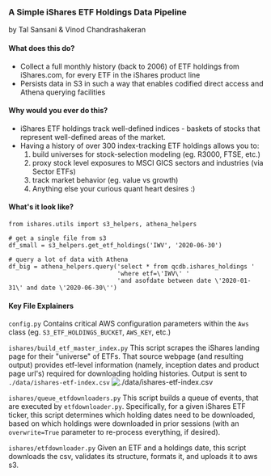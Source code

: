 ### A Simple iShares ETF Holdings Data Pipeline
by Tal Sansani & Vinod Chandrashakeran
#### What does this do?
- Collect a full monthly history (back to 2006) of ETF holdings from iShares.com, for every ETF in the iShares product line
- Persists data in S3 in such a way that enables codified direct access and Athena querying facilities
#### Why would you ever do this?
- iShares ETF holdings track well-defined indices - baskets of stocks that represent well-defined areas of the market.
- Having a history of over 300 index-tracking ETF holdings allows you to:
    1. build universes for stock-selection modeling (eg. R3000, FTSE, etc.)
    2. proxy stock level exposures to MSCI GICS sectors and industries (via Sector ETFs)
    3. track market behavior (eg. value vs growth)
    4. Anything else your curious quant heart desires :)
#### What's it look like?
```
from ishares.utils import s3_helpers, athena_helpers

# get a single file from s3
df_small = s3_helpers.get_etf_holdings('IWV', '2020-06-30')

# query a lot of data with Athena
df_big = athena_helpers.query('select * from qcdb.ishares_holdings '
                              'where etf=\'IWV\' '
                              'and asofdate between date \'2020-01-31\' and date \'2020-06-30\'')
```

#### Key File Explainers
`config.py`
Contains critical AWS configuration parameters within the `Aws` class (eg. `S3_ETF_HOLDINGS_BUCKET`, `AWS_KEY`, etc.)

`ishares/build_etf_master_index.py`
This script scrapes the iShares landing page for their "universe" of ETFs. That source webpage (and resulting output) provides etf-level information (namely, inception dates and product page url's) required for downloading holding histories. Output is sent to `./data/ishares-etf-index.csv`
![./data/ishares-etf-index.csv](https://raw.githubusercontent.com/talsan/ishares/master/assets/img/ishares-etf-index.PNG)

`ishares/queue_etfdownloaders.py`
This script builds a queue of events, that are executed by `etfdownloader.py`. Specifically, for a given iShares ETF ticker, this script determines which holding dates need to be downloaded, based on which holdings were downloaded in prior sessions (with an `overwrite=True` parameter to re-process everything, if desired).

`ishares/etfdownloader.py`
Given an ETF and a holdings date, this script downloads the csv, validates its structure, formats it, and uploads it to aws s3.